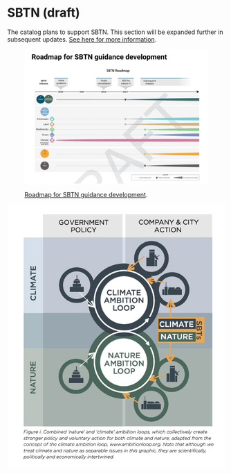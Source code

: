 # SBTN (draft)

The catalog plans to support SBTN. This section will be expanded further in subsequent updates. [See here for more information](https://sciencebasedtargetsnetwork.org/).



<figure><img src="../../.gitbook/assets/image (1).png" alt=""><figcaption><p><a href="https://sciencebasedtargetsnetwork.org/wp-content/uploads/2022/09/Technical-Guidance-for-Step-3-Measure-Set-Disclose-for-Freshwater.pdf">Roadmap for SBTN guidance development</a>.</p></figcaption></figure>



![](<../../.gitbook/assets/image (3).png>)


